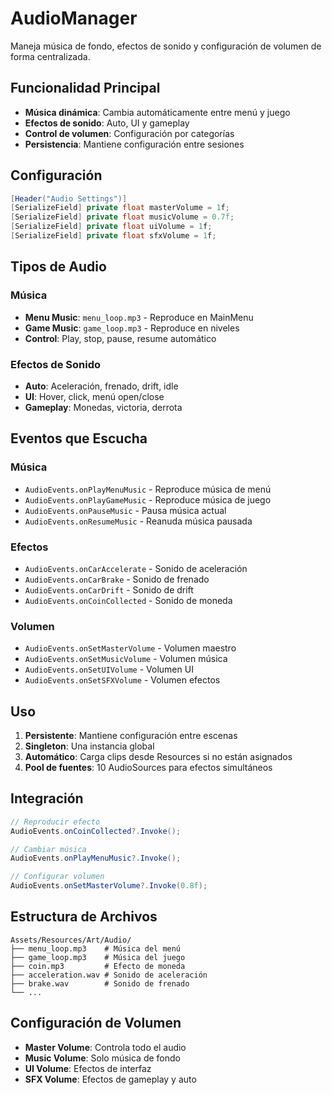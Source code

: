 # AudioManager

Maneja música de fondo, efectos de sonido y configuración de volumen de forma centralizada.

## Funcionalidad Principal

- **Música dinámica**: Cambia automáticamente entre menú y juego
- **Efectos de sonido**: Auto, UI y gameplay
- **Control de volumen**: Configuración por categorías
- **Persistencia**: Mantiene configuración entre sesiones

## Configuración

```csharp
[Header("Audio Settings")]
[SerializeField] private float masterVolume = 1f;
[SerializeField] private float musicVolume = 0.7f;
[SerializeField] private float uiVolume = 1f;
[SerializeField] private float sfxVolume = 1f;
```

## Tipos de Audio

### Música

- **Menu Music**: `menu_loop.mp3` - Reproduce en MainMenu
- **Game Music**: `game_loop.mp3` - Reproduce en niveles
- **Control**: Play, stop, pause, resume automático

### Efectos de Sonido

- **Auto**: Aceleración, frenado, drift, idle
- **UI**: Hover, click, menú open/close
- **Gameplay**: Monedas, victoria, derrota

## Eventos que Escucha

### Música

- `AudioEvents.onPlayMenuMusic` - Reproduce música de menú
- `AudioEvents.onPlayGameMusic` - Reproduce música de juego
- `AudioEvents.onPauseMusic` - Pausa música actual
- `AudioEvents.onResumeMusic` - Reanuda música pausada

### Efectos

- `AudioEvents.onCarAccelerate` - Sonido de aceleración
- `AudioEvents.onCarBrake` - Sonido de frenado
- `AudioEvents.onCarDrift` - Sonido de drift
- `AudioEvents.onCoinCollected` - Sonido de moneda

### Volumen

- `AudioEvents.onSetMasterVolume` - Volumen maestro
- `AudioEvents.onSetMusicVolume` - Volumen música
- `AudioEvents.onSetUIVolume` - Volumen UI
- `AudioEvents.onSetSFXVolume` - Volumen efectos

## Uso

1. **Persistente**: Mantiene configuración entre escenas
2. **Singleton**: Una instancia global
3. **Automático**: Carga clips desde Resources si no están asignados
4. **Pool de fuentes**: 10 AudioSources para efectos simultáneos

## Integración

```csharp
// Reproducir efecto
AudioEvents.onCoinCollected?.Invoke();

// Cambiar música
AudioEvents.onPlayMenuMusic?.Invoke();

// Configurar volumen
AudioEvents.onSetMasterVolume?.Invoke(0.8f);
```

## Estructura de Archivos

```
Assets/Resources/Art/Audio/
├── menu_loop.mp3    # Música del menú
├── game_loop.mp3    # Música del juego
├── coin.mp3         # Efecto de moneda
├── acceleration.wav # Sonido de aceleración
├── brake.wav        # Sonido de frenado
└── ...
```

## Configuración de Volumen

- **Master Volume**: Controla todo el audio
- **Music Volume**: Solo música de fondo
- **UI Volume**: Efectos de interfaz
- **SFX Volume**: Efectos de gameplay y auto
